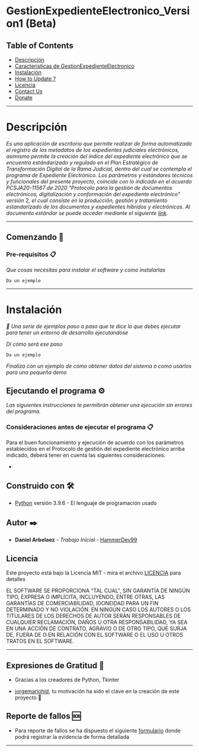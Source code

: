 # GestionExpedienteElectronico_Version1 (Beta)

## Table of Contents

- [Descripción](#descripción)
- [Caracteristicas de GestionExpedienteElectronico](#features-of-the-badrobo)
- [Instalación](#Instalación)
- [How to Update ?](#UPDATING)
- [Licencia](#licencia)
- [Contact Us](#contact-us)
- [Donate](#Donate)

---
# Descripción

_Es una aplicación de escritorio que permite realizar de forma automatizada el registro de los metadatos de los expedientes judiciales electrónicos, asimismo permite la creación del índice del expediente electrónico que se encuentra estándarizado y regulado en el Plan Estratégico de Transformación Digital de la Rama Judicial, dentro del cual se contempla el programa de Expediente Electrónico. Los parámetros y estándares técnicos y funcionales del presente proyecto, coincide con lo indicado en el acuerdo PCSJA20-11567 de 2020 "Protocolo para la gestión de documentos electrónicos, digitalización y conformación del expediente electrónico" versión 2, el cual consiste en la producción, gestión y tratamiento estandarizado de los documentos y expedientes híbridos y electrónicos. Al documento estándar se puede acceder mediante el siguiente [link](https://www.ramajudicial.gov.co/documents/3196516/46103054/Protocolo+para+la+gesti%C3%B3n+de+documentos+electronicos.pdf/cb0d98ef-2844-4570-b12a-5907d76bc1a3)._

---------------------


## Comenzando 🚀

### Pre-requisitos 📋

_Que cosas necesitas para instalar el software y como instalarlas_

```
Da un ejemplo
```
---
# Instalación

_🔧 Una serie de ejemplos paso a paso que te dice lo que debes ejecutar para tener un entorno de desarrollo ejecutandose_

_Dí cómo será ese paso_

```
Da un ejemplo
```

_Finaliza con un ejemplo de cómo obtener datos del sistema o como usarlos para una pequeña demo_

## Ejecutando el programa ⚙️

_Las siguientes instrucciones te permitirán obtener una ejecución sin errores del programa._

### Consideraciones antes de ejecutar el programa 📋

Para el buen funcionamiento y ejecución de acuerdo con los parámetros establecidos en el Protocolo de gestión del expediente electrónico arriba indicado, deberá tener en cuenta las siguientes consideraciones:

* 

## Construido con 🛠️

* [Python](https://www.python.org/) versión 3.9.6 - El lenguaje de programación usado

## Autor ✒️

* **Daniel Arbelaez** - *Trabajo Inicial* - [HammerDev99](https://github.com/HammerDev99/)

## Licencia

Este proyecto está bajo la Licencia MIT - mira el archivo [LICENCIA](https://github.com/HammerDev99/GestionExpedienteElectronico_Version1/blob/master/LICENCE) para detalles

EL SOFTWARE SE PROPORCIONA "TAL CUAL", SIN GARANTÍA DE NINGÚN TIPO, EXPRESA O IMPLÍCITA, INCLUYENDO, ENTRE OTRAS, LAS GARANTÍAS DE COMERCIABILIDAD, IDONEIDAD PARA UN FIN DETERMINADO Y NO VIOLACIÓN. EN NINGÚN CASO LOS AUTORES O LOS TITULARES DE LOS DERECHOS DE AUTOR SERÁN RESPONSABLES DE CUALQUIER RECLAMACIÓN, DAÑOS U OTRA RESPONSABILIDAD, YA SEA EN UNA ACCIÓN DE CONTRATO, AGRAVIO O DE OTRO TIPO, QUE SURJA DE, FUERA DE O EN RELACIÓN CON EL SOFTWARE O EL USO U OTROS TRATOS EN EL SOFTWARE.

---------------------

## Expresiones de Gratitud 🎁

* Gracias a los creadores de Python, Tkinter

* [jorgemariohid](https://github.com/jorgemariohid), tu motivación ha sido el clave en la creación de este proyecto 📢

## Reporte de fallos 🆘

* Para reporte de fallos se ha dispuesto el siguiente [formulario](https://forms.gle/Rrt2CZbDfodNtn96A) donde podrá registrar la evidencia de forma detallada
---
